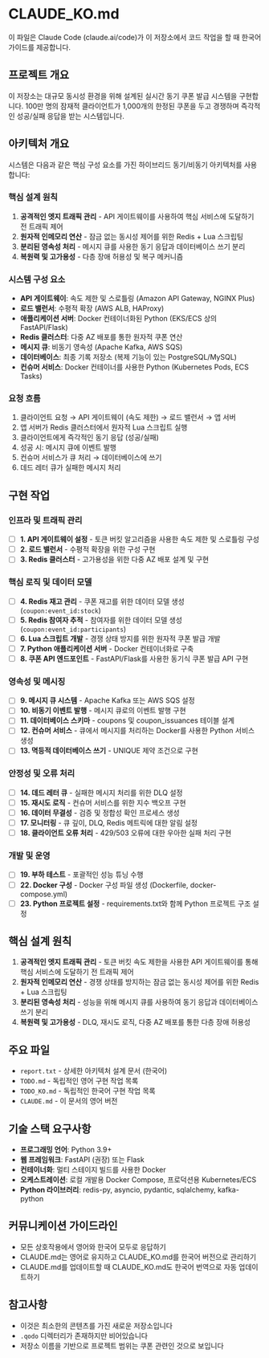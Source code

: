 # CLAUDE_KO.md

이 파일은 Claude Code (claude.ai/code)가 이 저장소에서 코드 작업을 할 때 한국어 가이드를 제공합니다.

## 프로젝트 개요

이 저장소는 대규모 동시성 환경을 위해 설계된 실시간 동기 쿠폰 발급 시스템을 구현합니다. 100만 명의 잠재적 클라이언트가 1,000개의 한정된 쿠폰을 두고 경쟁하며 즉각적인 성공/실패 응답을 받는 시스템입니다.

## 아키텍처 개요

시스템은 다음과 같은 핵심 구성 요소를 가진 하이브리드 동기/비동기 아키텍처를 사용합니다:

### 핵심 설계 원칙
1. **공격적인 엣지 트래픽 관리** - API 게이트웨이를 사용하여 핵심 서비스에 도달하기 전 트래픽 제어
2. **원자적 인메모리 연산** - 잠금 없는 동시성 제어를 위한 Redis + Lua 스크립팅
3. **분리된 영속성 처리** - 메시지 큐를 사용한 동기 응답과 데이터베이스 쓰기 분리
4. **복원력 및 고가용성** - 다층 장애 허용성 및 복구 메커니즘

### 시스템 구성 요소
- **API 게이트웨이**: 속도 제한 및 스로틀링 (Amazon API Gateway, NGINX Plus)
- **로드 밸런서**: 수평적 확장 (AWS ALB, HAProxy)
- **애플리케이션 서버**: Docker 컨테이너화된 Python (EKS/ECS 상의 FastAPI/Flask)
- **Redis 클러스터**: 다중 AZ 배포를 통한 원자적 쿠폰 연산
- **메시지 큐**: 비동기 영속성 (Apache Kafka, AWS SQS)
- **데이터베이스**: 최종 기록 저장소 (복제 기능이 있는 PostgreSQL/MySQL)
- **컨슈머 서비스**: Docker 컨테이너를 사용한 Python (Kubernetes Pods, ECS Tasks)

### 요청 흐름
1. 클라이언트 요청 → API 게이트웨이 (속도 제한) → 로드 밸런서 → 앱 서버
2. 앱 서버가 Redis 클러스터에서 원자적 Lua 스크립트 실행
3. 클라이언트에게 즉각적인 동기 응답 (성공/실패)
4. 성공 시: 메시지 큐에 이벤트 발행
5. 컨슈머 서비스가 큐 처리 → 데이터베이스에 쓰기
6. 데드 레터 큐가 실패한 메시지 처리

## 구현 작업

### 인프라 및 트래픽 관리
- [ ] **1. API 게이트웨이 설정** - 토큰 버킷 알고리즘을 사용한 속도 제한 및 스로틀링 구성
- [ ] **2. 로드 밸런서** - 수평적 확장을 위한 구성 구현
- [ ] **3. Redis 클러스터** - 고가용성을 위한 다중 AZ 배포 설계 및 구현

### 핵심 로직 및 데이터 모델
- [ ] **4. Redis 재고 관리** - 쿠폰 재고를 위한 데이터 모델 생성 (`coupon:event_id:stock`)
- [ ] **5. Redis 참여자 추적** - 참여자를 위한 데이터 모델 생성 (`coupon:event_id:participants`)
- [ ] **6. Lua 스크립트 개발** - 경쟁 상태 방지를 위한 원자적 쿠폰 발급 개발
- [ ] **7. Python 애플리케이션 서버** - Docker 컨테이너화로 구축
- [ ] **8. 쿠폰 API 엔드포인트** - FastAPI/Flask를 사용한 동기식 쿠폰 발급 API 구현

### 영속성 및 메시징
- [ ] **9. 메시지 큐 시스템** - Apache Kafka 또는 AWS SQS 설정
- [ ] **10. 비동기 이벤트 발행** - 메시지 큐로의 이벤트 발행 구현
- [ ] **11. 데이터베이스 스키마** - coupons 및 coupon_issuances 테이블 설계
- [ ] **12. 컨슈머 서비스** - 큐에서 메시지를 처리하는 Docker를 사용한 Python 서비스 생성
- [ ] **13. 멱등적 데이터베이스 쓰기** - UNIQUE 제약 조건으로 구현

### 안정성 및 오류 처리
- [ ] **14. 데드 레터 큐** - 실패한 메시지 처리를 위한 DLQ 설정
- [ ] **15. 재시도 로직** - 컨슈머 서비스를 위한 지수 백오프 구현
- [ ] **16. 데이터 무결성** - 검증 및 정합성 확인 프로세스 생성
- [ ] **17. 모니터링** - 큐 깊이, DLQ, Redis 메트릭에 대한 알림 설정
- [ ] **18. 클라이언트 오류 처리** - 429/503 오류에 대한 우아한 실패 처리 구현

### 개발 및 운영
- [ ] **19. 부하 테스트** - 포괄적인 성능 튜닝 수행
- [ ] **22. Docker 구성** - Docker 구성 파일 생성 (Dockerfile, docker-compose.yml)
- [ ] **23. Python 프로젝트 설정** - requirements.txt와 함께 Python 프로젝트 구조 설정

## 핵심 설계 원칙

1. **공격적인 엣지 트래픽 관리** - 토큰 버킷 속도 제한을 사용한 API 게이트웨이를 통해 핵심 서비스에 도달하기 전 트래픽 제어
2. **원자적 인메모리 연산** - 경쟁 상태를 방지하는 잠금 없는 동시성 제어를 위한 Redis + Lua 스크립팅
3. **분리된 영속성 처리** - 성능을 위해 메시지 큐를 사용하여 동기 응답과 데이터베이스 쓰기 분리
4. **복원력 및 고가용성** - DLQ, 재시도 로직, 다중 AZ 배포를 통한 다층 장애 허용성

## 주요 파일

- `report.txt` - 상세한 아키텍처 설계 문서 (한국어)
- `TODO.md` - 독립적인 영어 구현 작업 목록
- `TODO_KO.md` - 독립적인 한국어 구현 작업 목록  
- `CLAUDE.md` - 이 문서의 영어 버전

## 기술 스택 요구사항

- **프로그래밍 언어**: Python 3.9+
- **웹 프레임워크**: FastAPI (권장) 또는 Flask
- **컨테이너화**: 멀티 스테이지 빌드를 사용한 Docker
- **오케스트레이션**: 로컬 개발용 Docker Compose, 프로덕션용 Kubernetes/ECS
- **Python 라이브러리**: redis-py, asyncio, pydantic, sqlalchemy, kafka-python

## 커뮤니케이션 가이드라인

- 모든 상호작용에서 영어와 한국어 모두로 응답하기
- CLAUDE.md는 영어로 유지하고 CLAUDE_KO.md를 한국어 버전으로 관리하기
- CLAUDE.md를 업데이트할 때 CLAUDE_KO.md도 한국어 번역으로 자동 업데이트하기

## 참고사항

- 이것은 최소한의 콘텐츠를 가진 새로운 저장소입니다
- `.qodo` 디렉터리가 존재하지만 비어있습니다
- 저장소 이름을 기반으로 프로젝트 범위는 쿠폰 관련인 것으로 보입니다